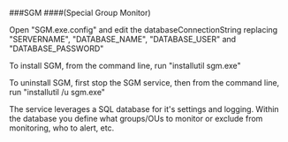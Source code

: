 ###SGM
####(Special Group Monitor)

 Open "SGM.exe.config" and edit the databaseConnectionString replacing "SERVERNAME", "DATABASE_NAME", "DATABASE_USER" and "DATABASE_PASSWORD"

 To install SGM, from the command line, run "installutil sgm.exe"

 To uninstall SGM, first stop the SGM service, then from the command line, run "installutil /u sgm.exe"

 The service leverages a SQL database for it's settings and logging. Within the database you define what groups/OUs to monitor or exclude from monitoring, who to alert, etc.

